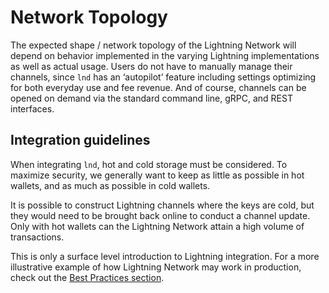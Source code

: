 # Network Topology

The expected shape / network topology of the Lightning Network will depend on behavior implemented in the varying Lightning implementations as well as actual usage. Users do not have to manually manage their channels, since `lnd` has an ‘autopilot’ feature including settings optimizing for both everyday use and fee revenue. And of course, channels can be opened on demand via the standard command line, gRPC, and REST interfaces.

## Integration guidelines

When integrating `lnd`, hot and cold storage must be considered. To maximize security, we generally want to keep as little as possible in hot wallets, and as much as possible in cold wallets.

It is possible to construct Lightning channels where the keys are cold, but they would need to be brought back online to conduct a channel update. Only with hot wallets can the Lightning Network attain a high volume of transactions.

This is only a surface level introduction to Lightning integration. For a more illustrative example of how Lightning Network may work in production, check out the [Best Practices section](../advanced-best-practices/advanced-best-practices-overview.md).

